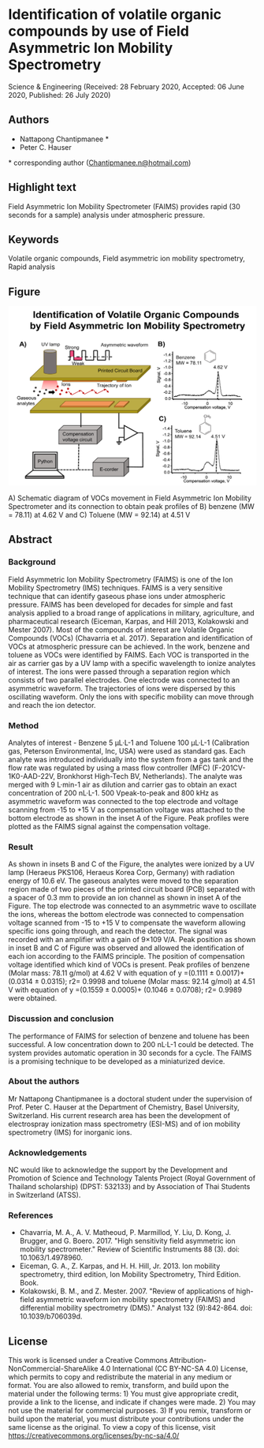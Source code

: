 # Identification of volatile organic compounds by use of Field Asymmetric Ion Mobility Spectrometry

Science & Engineering (Received: 28 February 2020, Accepted: 06 June 2020, Published: 26 July 2020)

## Authors

- Nattapong Chantipmanee \*
- Peter C. Hauser

\* corresponding author (Chantipmanee.n@hotmail.com)

## Highlight text

Field Asymmetric Ion Mobility Spectrometer (FAIMS) provides rapid (30 seconds for a sample) analysis under atmospheric pressure. 

## Keywords

Volatile organic compounds, Field asymmetric ion mobility spectrometry, Rapid analysis

## Figure

![Figure 13](../figures/13_figure.jpg)

A) Schematic diagram of VOCs movement in Field Asymmetric Ion Mobility Spectrometer and its connection to obtain peak profiles of B) benzene (MW = 78.11) at 4.62 V and C) Toluene (MW = 92.14) at 4.51 V

## Abstract

### Background

Field Asymmetric Ion Mobility Spectrometry (FAIMS) is one of the Ion Mobility Spectrometry (IMS) techniques. FAIMS is a very sensitive technique that can identify gaseous phase ions under atmospheric pressure. FAIMS has been developed for decades for simple and fast analysis applied to a broad range of applications in military, agriculture, and pharmaceutical research (Eiceman, Karpas, and Hill 2013, Kolakowski and Mester 2007). Most of the compounds of interest are Volatile Organic Compounds (VOCs) (Chavarria et al. 2017). Separation and identification of VOCs at atmospheric pressure can be achieved. In the work, benzene and toluene as VOCs were identified by FAIMS. Each VOC is transported in the air as carrier gas by a UV lamp with a specific wavelength to ionize analytes of interest. The ions were passed through a separation region which consists of two parallel electrodes. One electrode was connected to an asymmetric waveform. The trajectories of ions were dispersed by this oscillating waveform. Only the ions with specific mobility can move through and reach the ion detector. 

### Method

Analytes of interest - Benzene 5 µL·L-1 and Toluene 100 µL·L-1 (Calibration gas, Peterson Environmental, Inc, USA) were used as standard gas. Each analyte was introduced individually into the system from a gas tank and the flow rate was regulated by using a mass flow controller (MFC) (F-201CV-1K0-AAD-22V, Bronkhorst High-Tech BV, Netherlands). The analyte was merged with 9 L·min-1 air as dilution and carrier gas to obtain an exact concentration of 200 nL·L-1. 500 Vpeak-to-peak and 800 kHz as asymmetric waveform was connected to the top electrode and voltage scanning from -15 to +15 V as compensation voltage was attached to the bottom electrode as shown in the inset A of the Figure. Peak profiles were plotted as the FAIMS signal against the compensation voltage.

### Result

As shown in insets B and C of the Figure, the analytes were ionized by a UV lamp (Heraeus PKS106, Heraeus Korea Corp, Germany) with radiation energy of 10.6 eV. The gaseous analytes were moved to the separation region made of two pieces of the printed circuit board (PCB) separated with a spacer of 0.3 mm to provide an ion channel as shown in inset A of the Figure. The top electrode was connected to an asymmetric wave to oscillate the ions, whereas the bottom electrode was connected to compensation voltage scanned from -15 to +15 V to compensate the waveform allowing specific ions going through, and reach the detector. The signal was recorded with an amplifier with a gain of 9×109 V/A. Peak position as shown in inset B and C of Figure was observed and allowed the identification of each ion according to the FAIMS principle. The position of compensation voltage identified which kind of VOCs is present. Peak profiles of benzene (Molar mass: 78.11 g/mol) at 4.62 V with equation of y =(0.1111 ± 0.0017)+ (0.0314 ± 0.0315); r2= 0.9998 and toluene (Molar mass: 92.14 g/mol) at 4.51 V with equation of y =(0.1559 ± 0.0005)+ (0.1046 ± 0.0708); r2= 0.9989 were obtained. 

### Discussion and conclusion

The performance of FAIMS for selection of benzene and toluene has been successful. A low concentration down to 200 nL·L-1 could be detected. The system provides automatic operation in 30 seconds for a cycle. The FAIMS is a promising technique to be developed as a miniaturized device.

### About the authors

Mr Nattapong Chantipmanee is a doctoral student under the supervision of Prof. Peter C. Hauser at the Department of Chemistry, Basel University, Switzerland. His current research area has been the development of electrospray ionization mass spectrometry (ESI-MS) and of ion mobility spectrometry (IMS) for inorganic ions.

### Acknowledgements

NC would like to acknowledge the support by the Development and Promotion of Science and Technology Talents Project (Royal Government of Thailand scholarship) (DPST: 532133) and by Association of Thai Students in Switzerland (ATSS). 

### References

- Chavarria, M. A., A. V. Matheoud, P. Marmillod, Y. Liu, D. Kong, J. Brugger, and G. Boero. 2017. "High sensitivity field asymmetric ion mobility spectrometer."  Review of Scientific
Instruments 88 (3). doi: 10.1063/1.4978960.
- Eiceman, G. A., Z. Karpas, and H. H. Hill, Jr. 2013. Ion mobility spectrometry, third edition, Ion Mobility Spectrometry, Third Edition. Book.
- Kolakowski, B. M., and Z. Mester. 2007. "Review of applications of high-field asymmetric waveform ion mobility spectrometry (FAIMS) and differential mobility spectrometry (DMS)."  Analyst 132 (9):842-864. doi: 10.1039/b706039d.

## License
 
This work is licensed under a Creative Commons Attribution-NonCommercial-ShareAlike 4.0 International (CC BY-NC-SA 4.0) License, which permits to copy and redistribute the material in any medium or format. You are also allowed to remix, transform, and build upon the material under the following terms: 1) You must give appropriate credit, provide a link to the license, and indicate if changes were made. 2) You may not use the material for commercial purposes. 3) If you remix, transform or build upon the material, you must distribute your contributions under the same license as the original. To view a copy of this license, visit https://creativecommons.org/licenses/by-nc-sa/4.0/